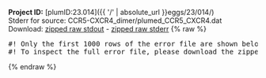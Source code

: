 **Project ID:** [plumID:23.014]({{ '/' | absolute_url }}eggs/23/014/)  
Stderr for source:  CCR5-CXCR4_dimer/plumed_CCR5_CXCR4.dat   
Download: [zipped raw stdout](plumed_CCR5_CXCR4.dat.plumed_master.stdout.txt.zip) - [zipped raw stderr](plumed_CCR5_CXCR4.dat.plumed_master.stderr.txt.zip) 
{% raw %}
<pre>
#! Only the first 1000 rows of the error file are shown below
#! To inspect the full error file, please download the zipped raw stderr file above
</pre>
{% endraw %}
